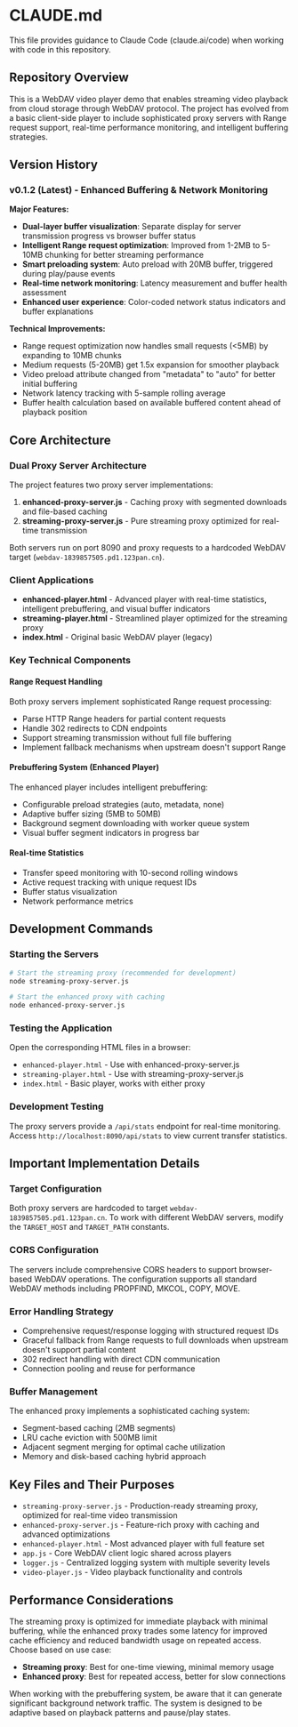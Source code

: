# CLAUDE.md

This file provides guidance to Claude Code (claude.ai/code) when working with code in this repository.

## Repository Overview

This is a WebDAV video player demo that enables streaming video playback from cloud storage through WebDAV protocol. The project has evolved from a basic client-side player to include sophisticated proxy servers with Range request support, real-time performance monitoring, and intelligent buffering strategies.

## Version History

### v0.1.2 (Latest) - Enhanced Buffering & Network Monitoring
**Major Features:**
- **Dual-layer buffer visualization**: Separate display for server transmission progress vs browser buffer status
- **Intelligent Range request optimization**: Improved from 1-2MB to 5-10MB chunking for better streaming performance  
- **Smart preloading system**: Auto preload with 20MB buffer, triggered during play/pause events
- **Real-time network monitoring**: Latency measurement and buffer health assessment
- **Enhanced user experience**: Color-coded network status indicators and buffer explanations

**Technical Improvements:**
- Range request optimization now handles small requests (<5MB) by expanding to 10MB chunks
- Medium requests (5-20MB) get 1.5x expansion for smoother playback
- Video preload attribute changed from "metadata" to "auto" for better initial buffering
- Network latency tracking with 5-sample rolling average
- Buffer health calculation based on available buffered content ahead of playback position

## Core Architecture

### Dual Proxy Server Architecture
The project features two proxy server implementations:

1. **enhanced-proxy-server.js** - Caching proxy with segmented downloads and file-based caching
2. **streaming-proxy-server.js** - Pure streaming proxy optimized for real-time transmission

Both servers run on port 8090 and proxy requests to a hardcoded WebDAV target (`webdav-1839857505.pd1.123pan.cn`).

### Client Applications
- **enhanced-player.html** - Advanced player with real-time statistics, intelligent prebuffering, and visual buffer indicators
- **streaming-player.html** - Streamlined player optimized for the streaming proxy
- **index.html** - Original basic WebDAV player (legacy)

### Key Technical Components

#### Range Request Handling
Both proxy servers implement sophisticated Range request processing:
- Parse HTTP Range headers for partial content requests
- Handle 302 redirects to CDN endpoints 
- Support streaming transmission without full file buffering
- Implement fallback mechanisms when upstream doesn't support Range

#### Prebuffering System (Enhanced Player)
The enhanced player includes intelligent prebuffering:
- Configurable preload strategies (auto, metadata, none)
- Adaptive buffer sizing (5MB to 50MB)
- Background segment downloading with worker queue system
- Visual buffer segment indicators in progress bar

#### Real-time Statistics
- Transfer speed monitoring with 10-second rolling windows
- Active request tracking with unique request IDs
- Buffer status visualization
- Network performance metrics

## Development Commands

### Starting the Servers
```bash
# Start the streaming proxy (recommended for development)
node streaming-proxy-server.js

# Start the enhanced proxy with caching
node enhanced-proxy-server.js
```

### Testing the Application
Open the corresponding HTML files in a browser:
- `enhanced-player.html` - Use with enhanced-proxy-server.js
- `streaming-player.html` - Use with streaming-proxy-server.js
- `index.html` - Basic player, works with either proxy

### Development Testing
The proxy servers provide a `/api/stats` endpoint for real-time monitoring. Access `http://localhost:8090/api/stats` to view current transfer statistics.

## Important Implementation Details

### Target Configuration
Both proxy servers are hardcoded to target `webdav-1839857505.pd1.123pan.cn`. To work with different WebDAV servers, modify the `TARGET_HOST` and `TARGET_PATH` constants.

### CORS Configuration
The servers include comprehensive CORS headers to support browser-based WebDAV operations. The configuration supports all standard WebDAV methods including PROPFIND, MKCOL, COPY, MOVE.

### Error Handling Strategy
- Comprehensive request/response logging with structured request IDs
- Graceful fallback from Range requests to full downloads when upstream doesn't support partial content
- 302 redirect handling with direct CDN communication
- Connection pooling and reuse for performance

### Buffer Management
The enhanced proxy implements a sophisticated caching system:
- Segment-based caching (2MB segments)
- LRU cache eviction with 500MB limit
- Adjacent segment merging for optimal cache utilization
- Memory and disk-based caching hybrid approach

## Key Files and Their Purposes

- `streaming-proxy-server.js` - Production-ready streaming proxy, optimized for real-time video transmission
- `enhanced-proxy-server.js` - Feature-rich proxy with caching and advanced optimizations
- `enhanced-player.html` - Most advanced player with full feature set
- `app.js` - Core WebDAV client logic shared across players
- `logger.js` - Centralized logging system with multiple severity levels
- `video-player.js` - Video playback functionality and controls

## Performance Considerations

The streaming proxy is optimized for immediate playback with minimal buffering, while the enhanced proxy trades some latency for improved cache efficiency and reduced bandwidth usage on repeated access. Choose based on use case:

- **Streaming proxy**: Best for one-time viewing, minimal memory usage
- **Enhanced proxy**: Best for repeated access, better for slow connections

When working with the prebuffering system, be aware that it can generate significant background network traffic. The system is designed to be adaptive based on playback patterns and pause/play states.